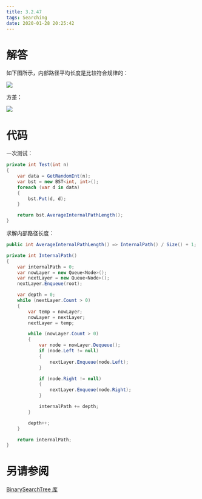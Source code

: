 ```yaml
---
title: 3.2.47
tags: Searching
date: 2020-01-28 20:25:42
---
```


# 解答

如下图所示，内部路径平均长度是比较符合规律的：

![](./1.png)

方差：

![](./2.png)

# 代码

一次测试：

```csharp
private int Test(int n)
{
    var data = GetRandomInt(n);
    var bst = new BST<int, int>();
    foreach (var d in data)
    {
        bst.Put(d, d);
    }

    return bst.AverageInternalPathLength();
}
```

求解内部路径长度：

```csharp
public int AverageInternalPathLength() => InternalPath() / Size() + 1;

private int InternalPath()
{
    var internalPath = 0;
    var nowLayer = new Queue<Node>();
    var nextLayer = new Queue<Node>();
    nextLayer.Enqueue(root);

    var depth = 0;
    while (nextLayer.Count > 0)
    {
        var temp = nowLayer;
        nowLayer = nextLayer;
        nextLayer = temp;

        while (nowLayer.Count > 0)
        {
            var node = nowLayer.Dequeue();
            if (node.Left != null)
            {
                nextLayer.Enqueue(node.Left);
            }

            if (node.Right != null)
            {
                nextLayer.Enqueue(node.Right);
            }

            internalPath += depth;
        }

        depth++;
    }

    return internalPath;
}
```



# 另请参阅

[BinarySearchTree 库](https://github.com/ikesnowy/Algorithms-4th-Edition-in-Csharp/tree/master/3%20Searching/3.2/BinarySearchTree)